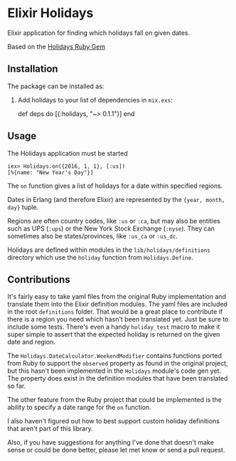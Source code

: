 # Elixir Holidays

Elixir application for finding which holidays fall on given dates.

Based on the [Holidays Ruby Gem](https://github.com/holidays/holidays)

## Installation

The package can be installed as:

  1. Add holidays to your list of dependencies in `mix.exs`:

        def deps do
          [{:holidays, "~> 0.1.1"}]
        end

## Usage

The Holidays application must be started

    iex> Holidays.on({2016, 1, 1}, [:us])
    [%{name: "New Year's Day"}]

The `on` function gives a list of holidays for a date within
specified regions.

Dates in Erlang (and therefore Elixir) are represented by the 
`{year, month, day}` tuple.

Regions are often country codes, like `:us` or `:ca`, but
may also be entities such as UPS (`:ups`) or the New York Stock Exchange
(`:nyse`).
They can sometimes also be states/provinces, like `:us_ca` or `:us_dc`.

Holidays are defined within modules in the `lib/holidays/definitions`
directory which use the `holiday` function from `Holidays.Define`.

## Contributions

It's fairly easy to take yaml files from the original Ruby implementation
and translate them into the Elixir definition modules. The yaml files are
included in the root `definitions` folder. That would be a great place to
contribute if there is a region you need which hasn't been translated yet.
Just be sure to include some tests. There's even a handy `holiday_test`
macro to make it super simple to assert that the expected holiday is
returned on the given date and region.

The `Holidays.DateCalculator.WeekendModifier` contains functions ported from
Ruby to support the `observed` property as found in
the original project, but this hasn't been implemented in the
`Holidays` module's code gen yet. The property does exist in the
definition modules that have been translated so far.

The other feature from the Ruby project that could be implemented is the
ability to specify a date range for the `on` function.

I also haven't figured out how to best support custom holiday definitions
that aren't part of this library.

Also, if you have suggestions for anything I've done that doesn't make sense
or could be done better, please let met know or send a pull request.
